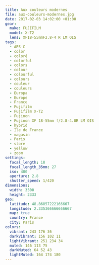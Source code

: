 ```yaml
---
title: Aux couleurs modernes
file: aux-couleurs-modernes.jpg
date: 2017-02-03 14:02:00 +01:00
gear:
  make: FUJIFILM
  model: X-T2
  lens: XF18-55mmF2.8-4 R LM OIS
tags:
  - APS-C
  - color
  - coloré
  - colorful
  - colors
  - colour
  - colourful
  - colours
  - couleur
  - couleurs
  - Europa
  - Europe
  - France
  - Fujifilm
  - Fujifilm X-T2
  - Fujinon
  - Fujinon XF 18-55mm f/2.8-4.0R LM OIS
  - hybrid
  - Ile de France
  - magasin
  - Paris
  - store
  - yellow
  - zoom
settings:
  focal_length: 18
  focal_length_35mm: 27
  iso: 400
  aperture: 2.8
  shutter_speed: 1/420
dimensions:
  width: 3500
  height: 2333
geo:
  latitude: 48.86857222166667
  longitude: 2.335366666666667
  map: true
  country: France
  city: Paris
colors:
  vibrant: 243 176 36
  darkVibrant: 156 102 11
  lightVibrant: 251 234 34
  muted: 146 113 75
  darkMuted: 64 52 43
  lightMuted: 164 174 180
---
```



